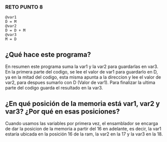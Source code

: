 ### RETO PUNTO 8
```
@var1
D = M
@var2
D = D + M
@var3
M = D
```

## ¿Qué hace este programa?
En resumen este programa suma la var1 y la var2 para guardarlas en var3. En la primera parte del codigo, se lee el valor de var1 para guardarlo en D,
ya en la mitad del codigo, esta misma apunta a la direccion y lee el valor de var2, para despues sumarlo con D (Valor de var1). Para finalizar
la ultima parte del codigo guarda el resultado en la var3.

## ¿En qué posición de la memoria está var1, var2 y var3? ¿Por qué en esas posiciones?
Cuando usamos las variables por primera vez, el ensamblador se encarga de dar la posicion de la memoria a partir del 16 en adelante, es decir, la var1
estaría ubicada en la posición 16 de la ram, la var2 en la 17 y la var3 en la 18.
